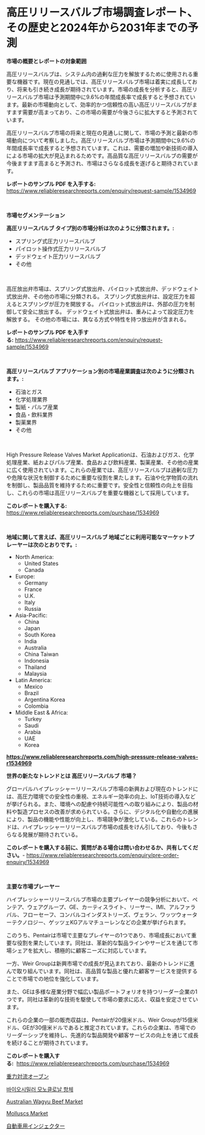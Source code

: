 <p><h1>高圧リリースバルブ市場調査レポート、その歴史と2024年から2031年までの予測</h1></p><p><strong>市場の概要とレポートの対象範囲</strong></p>
<p><p>高圧リリースバルブは、システム内の過剰な圧力を解放するために使用される重要な機器です。現在の見通しでは、高圧リリースバルブ市場は着実に成長しており、将来も引き続き成長が期待されています。市場の成長を分析すると、高圧リリースバルブ市場は予測期間中に9.6%の年間成長率で成長すると予想されています。最新の市場動向として、効率的かつ信頼性の高い高圧リリースバルブがますます需要が高まっており、この市場の需要が今後さらに拡大すると予測されています。</p><p>高圧リリースバルブ市場の将来と現在の見通しに関して、市場の予測と最新の市場動向について考察しました。高圧リリースバルブ市場は予測期間中に9.6%の年間成長率で成長すると予想されています。これは、需要の増加や新技術の導入による市場の拡大が見込まれるためです。高品質な高圧リリースバルブの需要が今後ますます高まると予測され、市場はさらなる成長を遂げると期待されています。</p></p>
<p><strong>レポートのサンプル PDF を入手する:</strong> <a href="https://www.reliableresearchreports.com/enquiry/request-sample/1534969">https://www.reliableresearchreports.com/enquiry/request-sample/1534969</a></p>
<p>&nbsp;</p>
<p><strong>市場セグメンテーション</strong></p>
<p><strong>高圧リリースバルブ タイプ別の市場分析は次のように分類されます。:</strong></p>
<p><ul><li>スプリング式圧力リリースバルブ</li><li>パイロット操作式圧力リリースバルブ</li><li>デッドウェイト圧力リリースバルブ</li><li>その他</li></ul></p>
<p>&nbsp;</p>
<p><p>高圧放出弁市場は、スプリング式放出弁、パイロット式放出弁、デッドウェイト式放出弁、その他の市場に分類される。 スプリング式放出弁は、設定圧力を超えるとスプリングが圧力を開放する。 パイロット式放出弁は、外部の圧力を制御して安全に放出する。 デッドウェイト式放出弁は、重みによって設定圧力を解放する。 その他の市場には、異なる方式や特性を持つ放出弁が含まれる。</p></p>
<p><strong>レポートのサンプル PDF を入手する:</strong>&nbsp;<a href="https://www.reliableresearchreports.com/enquiry/request-sample/1534969">https://www.reliableresearchreports.com/enquiry/request-sample/1534969</a></p>
<p>&nbsp;</p>
<p><strong> 高圧リリースバルブ アプリケーション別の市場産業調査は次のように分類されます。:</strong></p>
<p><ul><li>石油とガス</li><li>化学処理業界</li><li>製紙・パルプ産業</li><li>食品・飲料業界</li><li>製薬業界</li><li>その他</li></ul></p>
<p>&nbsp;</p>
<p><p>High Pressure Release Valves Market Applicationは、石油およびガス、化学処理産業、紙およびパルプ産業、食品および飲料産業、製薬産業、その他の産業に広く使用されています。これらの産業では、高圧リリースバルブは過剰な圧力や危険な状況を制御するために重要な役割を果たします。石油や化学物質の流れを制御し、製品品質を維持するために重要です。安全性と信頼性の向上を目指し、これらの市場は高圧リリースバルブを重要な機器として採用しています。</p></p>
<p><strong>このレポートを購入する:</strong>&nbsp; <a href="https://www.reliableresearchreports.com/purchase/1534969">https://www.reliableresearchreports.com/purchase/1534969</a></p>
<p>&nbsp;</p>
<p><strong>地域に関して言えば、高圧リリースバルブ 地域ごとに利用可能なマーケットプレーヤーは次のとおりです。:</strong></p>
<p><ul>
    <li>
        North America:
        <ul>
            <li>United States</li>
            <li>Canada</li>
        </ul>
    </li>
    <li>
        Europe:
        <ul>
            <li>Germany</li>
            <li>France</li>
            <li>U.K.</li>
            <li>Italy</li>
            <li>Russia</li>
        </ul>
    </li>
    <li>
        Asia-Pacific:
        <ul>
            <li>China</li>
            <li>Japan</li>
            <li>South Korea</li>
            <li>India</li>
            <li>Australia</li>
            <li>China Taiwan</li>
            <li>Indonesia</li>
            <li>Thailand</li>
            <li>Malaysia</li>
        </ul>
    </li>
    <li>
        Latin America:
        <ul>
            <li>Mexico</li>
            <li>Brazil</li>
            <li>Argentina Korea</li>
            <li>Colombia</li>
        </ul>
    </li>
    <li>
        Middle East & Africa:
        <ul>
            <li>Turkey</li>
            <li>Saudi</li>
            <li>Arabia</li>
            <li>UAE</li>
            <li>Korea</li>
        </ul>
    </li>
    </ul></p>
<p><strong><a href="https://www.reliableresearchreports.com/high-pressure-release-valves-r1534969">https://www.reliableresearchreports.com/high-pressure-release-valves-r1534969</a></strong>&nbsp;</p>
<p><strong>世界の新たなトレンドとは 高圧リリースバルブ 市場？</strong></p>
<p><p>グローバルハイプレッシャーリリースバルブ市場の新興および現在のトレンドには、高圧力環境での安全性の重視、エネルギー効率の向上、IoT技術の導入などが挙げられる。また、環境への配慮や持続可能性への取り組みにより、製品の材料や製造プロセスの改善が求められている。さらに、デジタル化や自動化の進展により、製品の機能や性能が向上し、市場競争が激化している。これらのトレンドは、ハイプレッシャーリリースバルブ市場の成長をけん引しており、今後もさらなる発展が期待されている。</p></p>
<p><strong>このレポートを購入する前に、質問がある場合は問い合わせるか、共有してください。</strong>- <a href="https://www.reliableresearchreports.com/enquiry/pre-order-enquiry/1534969">https://www.reliableresearchreports.com/enquiry/pre-order-enquiry/1534969</a></p>
<p>&nbsp;</p>
<p><strong>主要な市場プレーヤー</strong></p>
<p><p>ハイプレッシャーリリースバルブ市場の主要プレイヤーの競争分析において、ペンテア、ウェアグループ、GE、カーティスライト、リーサー、IMI、アルファラバル、フローセーフ、コンバルコインダストリーズ、ヴェラン、ワッツウォーターテクノロジー、ゲッツェKGアルマチューレンなどの企業が挙げられます。</p><p>このうち、Pentairは市場で主要なプレイヤーの1つであり、市場成長において重要な役割を果たしています。同社は、革新的な製品ラインやサービスを通じて市場シェアを拡大し、積極的に顧客ニーズに対応しています。</p><p>一方、Weir Groupは新興市場での成長が見込まれており、最新のトレンドに進んで取り組んでいます。同社は、高品質な製品と優れた顧客サービスを提供することで市場での地位を強化しています。</p><p>また、GEは多様な産業分野で幅広い製品ポートフォリオを持つリーダー企業の1つです。同社は革新的な技術を駆使して市場の要求に応え、収益を安定させています。</p><p>これらの企業の一部の販売収益は、Pentairが20億米ドル、Weir Groupが15億米ドル、GEが30億米ドルであると推定されています。これらの企業は、市場でのリーダーシップを維持し、先進的な製品開発や顧客サービスの向上を通じて成長を続けることが期待されています。</p></p>
<p><strong>このレポートを購入する:</strong>&nbsp;&nbsp;<a href="https://www.reliableresearchreports.com/purchase/1534969">https://www.reliableresearchreports.com/purchase/1534969</a></p>
<p><p><a href="https://github.com/cbigkbh02719/Market-Research-Report-List-1/blob/main/674469118366.md">重力対流オーブン</a></p><p><a href="https://github.com/vs10l4sfg5c/Market-Research-Report-List-1/blob/main/342851616852.md">바이오시밀러 모노클로날 항체</a></p><p><a href="https://github.com/nancykennedykellievqfqt2/Market-Research-Report-List-1/blob/main/australian-wagyu-beef-market.md">Australian Wagyu Beef Market</a></p><p><a href="https://github.com/seekum/Market-Research-Report-List-2/blob/main/molluscs-market.md">Molluscs Market</a></p><p><a href="https://github.com/ReganWisoky2023/Market-Research-Report-List-1/blob/main/149931818367.md">自動車用インジェクター</a></p></p>